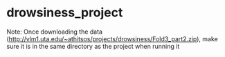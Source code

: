 # drowsiness_project
Note: Once downloading the data (http://vlm1.uta.edu/~athitsos/projects/drowsiness/Fold3_part2.zip), make sure it is in the same directory as the project when running it
